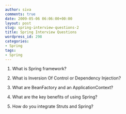 ```yaml
---
author: siva
comments: true
date: 2009-05-06 06:06:00+00:00
layout: post
slug: spring-interview-questions-2
title: Spring Interview Questions
wordpress_id: 298
categories:
- Spring
tags:
- Spring
---
```


1. What is Spring framework?  
  
2. What is Inversion Of Control or Dependency Injection?  
  
3. What are BeanFactory and an ApplicationContext?  
  
4. What are the key benefits of using Spring?  
  
5. How do you integrate Struts and Spring?
